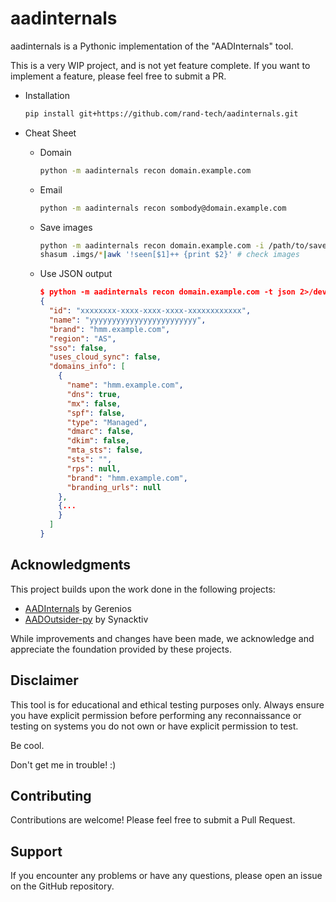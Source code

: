 # aadinternals

aadinternals is a Pythonic implementation of the "AADInternals" tool.

This is a very WIP project, and is not yet feature complete.  If you want to implement a feature, please feel free to submit a PR.

- Installation

    ```sh
    pip install git+https://github.com/rand-tech/aadinternals.git
    ```

- Cheat Sheet
  - Domain

    ```sh
    python -m aadinternals recon domain.example.com
    ```

  - Email

    ```sh
    python -m aadinternals recon sombody@domain.example.com
    ```

  - Save images

    ```sh
    python -m aadinternals recon domain.example.com -i /path/to/save/images
    shasum .imgs/*|awk '!seen[$1]++ {print $2}' # check images
    ```

  - Use JSON output

    ```json
    $ python -m aadinternals recon domain.example.com -t json 2>/dev/null
    {
      "id": "xxxxxxxx-xxxx-xxxx-xxxx-xxxxxxxxxxxx",
      "name": "yyyyyyyyyyyyyyyyyyyyyyyy",
      "brand": "hmm.example.com",
      "region": "AS",
      "sso": false,
      "uses_cloud_sync": false,
      "domains_info": [
        {
          "name": "hmm.example.com",
          "dns": true,
          "mx": false,
          "spf": false,
          "type": "Managed",
          "dmarc": false,
          "dkim": false,
          "mta_sts": false,
          "sts": "",
          "rps": null,
          "brand": "hmm.example.com",
          "branding_urls": null
        },
        {...
        }
      ]
    }
    ```

## Acknowledgments

This project builds upon the work done in the following projects:

- [AADInternals](https://github.com/Gerenios/AADInternals) by Gerenios
- [AADOutsider-py](https://github.com/synacktiv/AADOutsider-py) by Synacktiv

While improvements and changes have been made, we acknowledge and appreciate the foundation provided by these projects.

## Disclaimer

This tool is for educational and ethical testing purposes only. Always ensure you have explicit permission before performing any reconnaissance or testing on systems you do not own or have explicit permission to test.

Be cool.

Don't get me in trouble! :)

## Contributing

Contributions are welcome! Please feel free to submit a Pull Request.

## Support

If you encounter any problems or have any questions, please open an issue on the GitHub repository.
